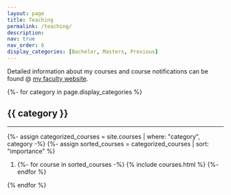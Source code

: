 ```yaml
---
layout: page
title: Teaching
permalink: /teaching/
description:
nav: true
nav_order: 6
display_categories: [Bachelor, Masters, Previous]
---
```


Detailed information about my courses and course notifications can be found 
@ [my faculty website](https://matf.ristovic.net).

<!-- pages/courses.md -->
<div class="publications">
  <!-- Display categorized courses -->
  {%- for category in page.display_categories %}
  <h2 class="category">{{ category }}</h2>
  <hr/>
  {%- assign categorized_courses = site.courses | where: "category", category -%}
  {%- assign sorted_courses = categorized_courses | sort: "importance" %}
  <!-- Generate cards for each course -->
  <ol class="bibliography">
    <li>
    {%- for course in sorted_courses -%}
      {% include courses.html %}
    {%- endfor %}
    </li>
  </ol>
  {% endfor %}
</div>
